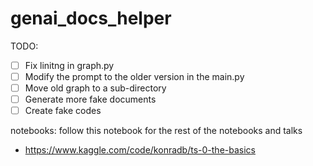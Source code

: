 # genai_docs_helper
TODO:
- [ ] Fix linitng in graph.py
- [ ] Modify the prompt to the older version in the main.py
- [ ] Move old graph to a sub-directory
- [ ] Generate more fake documents
- [ ] Create fake codes

notebooks: follow this notebook for the rest of the notebooks and talks 
- https://www.kaggle.com/code/konradb/ts-0-the-basics